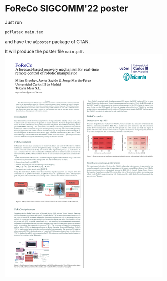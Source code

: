 # FoReCo SIGCOMM'22 poster
Just run
```bash
pdflatex main.tex
```
and have the `a0poster` package of CTAN.

It will produce the poster file `main.pdf`.
![Poster image](main.png?raw=true "Poster")

